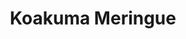 --- 
title: "Koakuma Meringue"
publishdate: "2019-5-21T16:48:46+02:00"
src: "https://365manga.net/manga/koakuma-meringue"
image: "https://data.365manga.net/images/thumbnails/19255-koakuma-meringue.jpg"
description: "Luche, daughter to the one and only devil king of Hell, came to Earth to conquer the world... Having failed at this, she quietly becomes friends with humans instead... Seeing this, her younger sister, Piko, also goes to Earth..."
---